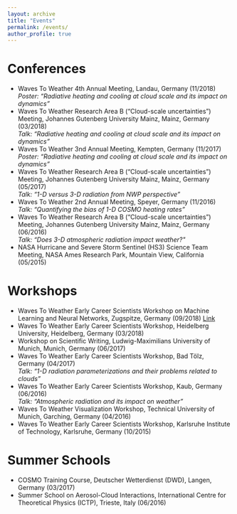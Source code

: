 ```yaml
---
layout: archive
title: "Events"
permalink: /events/
author_profile: true
---
```


Conferences
======
* Waves To Weather 4th Annual Meeting, Landau, Germany (11/2018)<br/>_Poster: “Radiative heating and cooling at cloud scale and its impact on dynamics”_
* Waves To Weather Research Area B (“Cloud-scale uncertainties”) Meeting, Johannes Gutenberg University Mainz, Mainz, Germany (03/2018)<br/>_Talk: “Radiative heating and cooling at cloud scale and its impact on dynamics”_
* Waves To Weather 3nd Annual Meeting, Kempten, Germany (11/2017)<br/>_Poster: “Radiative heating and cooling at cloud scale and its impact on dynamics”_
* Waves To Weather Research Area B (“Cloud-scale uncertainties”) Meeting, Johannes Gutenberg University Mainz, Mainz, Germany (05/2017)<br/>_Talk: “1-D versus 3-D radiation from NWP perspective”_
* Waves To Weather 2nd Annual Meeting, Speyer, Germany (11/2016)<br/>_Talk: “Quantifying the bias of 1-D COSMO heating rates”_
* Waves To Weather Research Area B (“Cloud-scale uncertainties”) Meeting, Johannes Gutenberg University Mainz, Mainz, Germany (06/2016)<br/>_Talk: “Does 3-D atmospheric radiation impact weather?"_
* NASA Hurricane and Severe Storm Sentinel (HS3) Science Team Meeting, NASA Ames Research Park, Mountain View, California (05/2015)

Workshops
======
* Waves To Weather Early Career Scientists Workshop on Machine Learning and Neural Networks, Zugspitze, Germany (09/2018) [Link](https://www.wavestoweather.de/meetings/workshop_neural_networks_sep18/index.html)
* Waves To Weather Early Career Scientists Workshop, Heidelberg University, Heidelberg, Germany (03/2018)
* Workshop on Scientific Writing, Ludwig-Maximilians University of Munich, Munich, Germany (06/2017)
* Waves To Weather Early Career Scientists Workshop, Bad Tölz, Germany (04/2017)<br/>_Talk: “1-D radiation parameterizations and their problems related to clouds”_
* Waves To Weather Early Career Scientists Workshop, Kaub, Germany (06/2016)<br/>_Talk: “Atmospheric radiation and its impact on weather”_
* Waves To Weather Visualization Workshop, Technical University of Munich, Garching, Germany (04/2016)
* Waves To Weather Early Career Scientists Workshop, Karlsruhe Institute of Technology, Karlsruhe, Germany (10/2015)

Summer Schools
======
* COSMO Training Course, Deutscher Wetterdienst (DWD), Langen, Germany (03/2017)
* Summer School on Aerosol-Cloud Interactions, International Centre for Theoretical Physics (ICTP), Trieste, Italy (06/2016)
